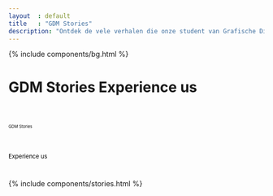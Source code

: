 ```yaml
---
layout  : default
title   : "GDM Stories"
description: "Ontdek de vele verhalen die onze student van Grafische Digitale Media te vertellen hebben. Ervaar GDM."
---
```

<div class="container flex column">
    {% include components/bg.html %}
    <div class="externe container flex column maxed stories">
        <h1 class="ahs__title padded-top-xxl blue xl padded-bottom-xl bold show-edge">
            GDM Stories
            <span class="ahs__title flex column bold lg">Experience us</span>
        </h1>
        <div class="svg-container ahs__title bold xl padded-top-xxl padded-bottom-xl hide-edge">
                <div class="svg-box">
                    <svg viewBox="0 0 900 100">
                        <symbol id="d-text">
                            <text text-anchor="left" x="0" y="81%" class="text--line">GDM Stories</text>
                        </symbol>
                        <g class="g-ants">
                            <use xlink:href="#d-text"
                                 class="text-copy"></use>
                        </g>
                    </svg>
                </div>
                <div class="svg-box">
                    <svg viewBox="0 0 620 110">
                        <symbol id="m-text">
                            <text text-anchor="left" x="0" y="55%" class="text--line">Experience us</text>
                        </symbol>
                        <g class="g-ants">
                            <use xlink:href="#m-text"
                                 class="text-copy"></use>
                        </g>
                    </svg>
                </div>
            </div>
    </div>
    {% include components/stories.html %}
</div>

